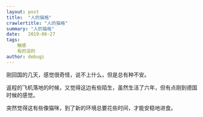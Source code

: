 ```yaml
---
layout: post
title:  "人的猫格"
crawlertitle: "人的猫格"
summary: "人的猫格"
date:   2019-06-27
tags: 
    触感
    有的没的
author: debugi
---
```


刚回国的几天，感觉很奇怪，说不上什么，但是总有种不安。  

返程的飞机落地的时候，又觉得这边有些陌生，虽然生活了六年，但有点刚到德国时候的感觉。  

突然觉得这有些像猫咪，到了新的环境总要花些时间，才能安稳地进食。      

 